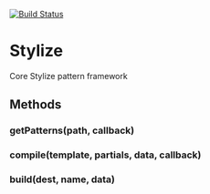 [![Build Status](https://travis-ci.org/Josh-Miller/stylize.svg)](https://travis-ci.org/Josh-Miller/stylize)

# Stylize

Core Stylize pattern framework


## Methods

### getPatterns(path, callback)

### compile(template, partials, data, callback)

### build(dest, name, data)
